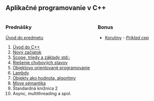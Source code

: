 ## Aplikačné programovanie v C++

<div style="display: flex;">
<div style="flex: 3;">

### Prednášky

[Úvod do predmetu](./?slides=0_course_overview.md)

1. [Úvod do C++](./?slides=1_intro.md)
2. [Nový začiatok](./?slides=2_basics.md)
3. [Scope, triedy a základy std::​](./?slides=3_scope_class.md)
4. [Riešenie chybových stavov](./?slides=4_errors.md)
5. [Objektovo orientované programovanie](./?slides=5_oop.md)
6. [Lambdy](./?slides=lambdas.md)
7. [Objekty ako hodnota, algoritmy](./?slides=6_values_algo.md)
8. [Move sémantika](./?slides=7_move.md)
9. Štandardná knižnica 2
10. Async, multithreading a spol.
</div>
<div style="flex: 2;">

### Bonus

* [Korutiny](./bonus/coroutines/coroutines.html) - *[Príklad cpp](./bonus/coroutines/coroutines.cpp)*
</div>
</div>